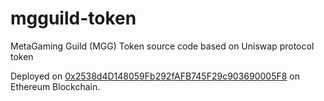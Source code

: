# mgguild-token
MetaGaming Guild (MGG) Token source code based on Uniswap protocol token

Deployed on [0x2538d4D148059Fb292fAFB745F29c903690005F8](https://etherscan.io/address/0x2538d4d148059fb292fafb745f29c903690005f8#code) on Ethereum Blockchain.
